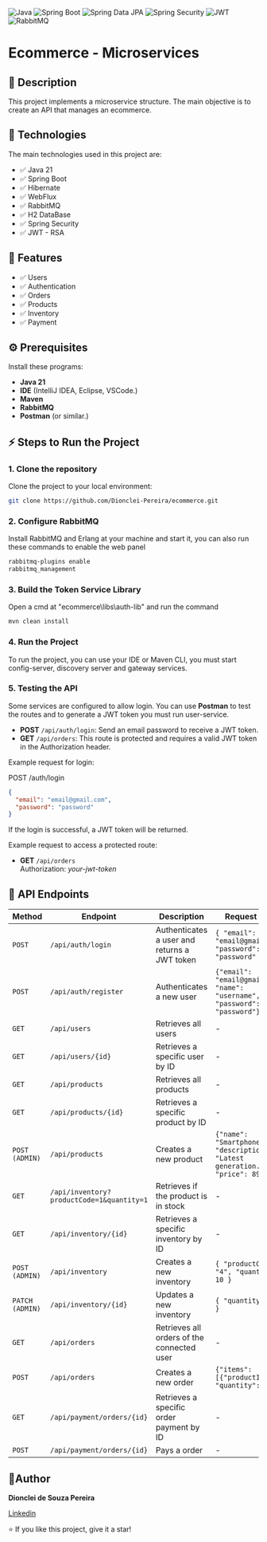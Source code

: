 ![Java](https://img.shields.io/badge/Java-21-orange)
![Spring Boot](https://img.shields.io/badge/Spring%20Boot-3.4.5-green)
![Spring Data JPA](https://img.shields.io/badge/Spring%20Data%20JPA-3.4.5-green)
![Spring Security](https://img.shields.io/badge/Spring%20Security-6.4.1-blue)
![JWT](https://img.shields.io/badge/JWT-RSA-blue)
![RabbitMQ](https://img.shields.io/badge/RabbitMQ-orange)


# Ecommerce - Microservices

## 📖 Description

This project implements a microservice structure. The main objective is to create an API that manages an ecommerce.

## 🚀 **Technologies**

The main technologies used in this project are:

- ✅ Java 21 
- ✅ Spring Boot  
- ✅ Hibernate
- ✅ WebFlux
- ✅ RabbitMQ
- ✅ H2 DataBase
- ✅ Spring Security
- ✅ JWT - RSA

## 🎯 **Features**
- ✅ Users  
- ✅ Authentication
- ✅ Orders  
- ✅ Products
- ✅ Inventory
- ✅ Payment

## ⚙ Prerequisites

Install these programs:

- **Java 21**
- **IDE** (IntelliJ IDEA, Eclipse, VSCode.)
- **Maven**
- **RabbitMQ**
- **Postman** (or similar.)

## ⚡ Steps to Run the Project

### 1. Clone the repository

Clone the project to your local environment:

```bash
git clone https://github.com/Dionclei-Pereira/ecommerce.git
```

### 2. Configure RabbitMQ

Install RabbitMQ and Erlang at your machine and start it, you can also run these commands to enable the web panel
```bash
rabbitmq-plugins enable
rabbitmq_management
```

### 3. Build the Token Service Library

Open a cmd at "ecommerce\libs\auth-lib" and run the command
```bash
mvn clean install
```

### 4. Run the Project

To run the project, you can use your IDE or Maven CLI, you must start config-server, discovery server and gateway services.

### 5. Testing the API

Some services are configured to allow login. You can use **Postman** to test the routes and to generate a JWT token you must run user-service.

- **POST** `/api/auth/login`: Send an email password to receive a JWT token.
- **GET** `/api/orders`: This route is protected and requires a valid JWT token in the Authorization header.

Example request for login:

POST /auth/login
```json
{
  "email": "email@gmail.com",
  "password": "password"
}
```

If the login is successful, a JWT token will be returned.

Example request to access a protected route:

- **GET** `/api/orders` <br>
Authorization: _your-jwt-token_

## 📑 API Endpoints

| Method | Endpoint | Description | Request Body | Service |
|--------|----------|-------------|------------|----------|
| `POST` | `/api/auth/login` | Authenticates a user and returns a JWT token | `{ "email": "email@gmail", "password": "password" }` | `User` |
| `POST` | `/api/auth/register` | Authenticates a new user | `{"email": "email@gmail.com", "name": "username", "password": "password"}` | `User` |
| `GET` | `/api/users` | Retrieves all users | - | `User` |
| `GET` | `/api/users/{id}` | Retrieves a specific user by ID |  -| `User` |
| `GET`  | `/api/products` | Retrieves all products | - | `Product` |
| `GET`  | `/api/products/{id}` | Retrieves a specific product by ID | - | `Product`|
| `POST (ADMIN)`  | `/api/products` | Creates a new product | `{"name": "Smartphone X", "description": "Latest generation.", "price": 899.99}` | `Product` |
| `GET`  | `/api/inventory?productCode=1&quantity=1` | Retrieves if the product is in stock | - | `Inventory` |
| `GET`  | `/api/inventory/{id}` | Retrieves a specific inventory by ID | - | `Inventory`|
| `POST (ADMIN)`  | `/api/inventory` | Creates a new inventory | `{ "productCode": "4", "quantity": 10 }` | `Inventory` |
| `PATCH (ADMIN)`  | `/api/inventory/{id}` | Updates a new inventory | `{ "quantity": -10 }` | `Inventory` |
| `GET`  | `/api/orders` | Retrieves all orders of the connected user | - | `Order` |
| `POST`  | `/api/orders` | Creates a new order | `{"items": [{"productId": 1, "quantity": 1}]}` | `Order` |
| `GET`  | `/api/payment/orders/{id}` | Retrieves a specific order payment by ID | - | `Payment` |
| `POST`  | `/api/payment/orders/{id}` | Pays a order | - | `Payment` |


## 📜Author

**Dionclei de Souza Pereira**

[Linkedin](https://www.linkedin.com/in/dionclei-de-souza-pereira-07287726b/)

⭐️ If you like this project, give it a star!  

